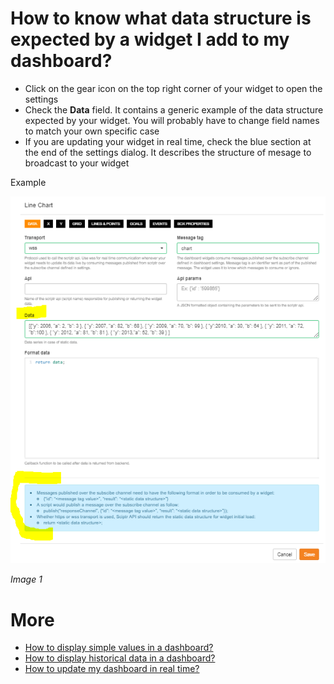 # How to know what data structure is expected by a widget I add to my dashboard?

- Click on the gear icon on the top right corner of your widget to open the settings
- Check the **Data** field. It contains a generic example of the data structure expected by your widget. 
You will probably have to change field names to match your own specific case
- If you are updating your widget in real time, check the blue section at the end of the settings dialog. 
It describes the structure of mesage to broadcast to your widget

Example

![Data Structure](./images/widget_data_structure.png)

*Image 1*

# More

- [How to display simple values in a dashboard?](./create_dashboard.md)
- [How to display historical data in a dashboard?](./create_dashboard_historical.md)
- [How to update my dashboard in real time?](./realtime_dashboard.md)
